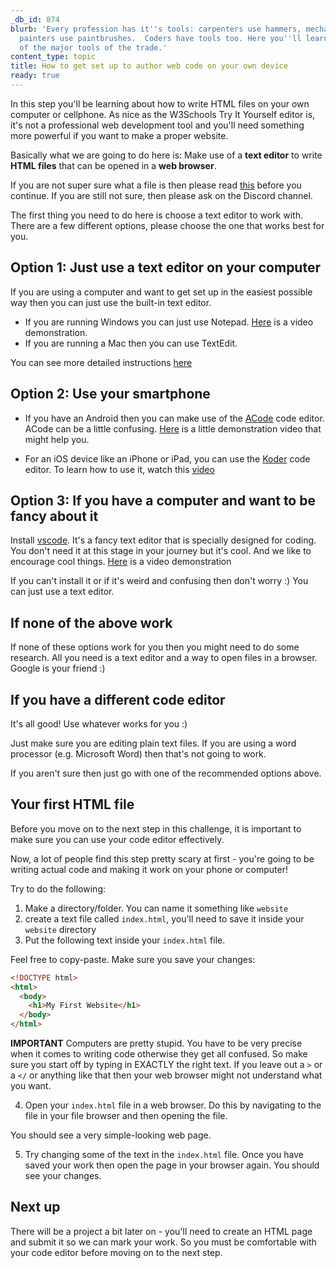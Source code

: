 ```yaml
---
_db_id: 874
blurb: 'Every profession has it''s tools: carpenters use hammers, mechanics use spanners,
  painters use paintbrushes.  Coders have tools too. Here you''ll learn about one
  of the major tools of the trade.'
content_type: topic
title: How to get set up to author web code on your own device
ready: true
---
```



In this step you'll be learning about how to write HTML files on your own computer or cellphone. As nice as the W3Schools Try It Yourself editor is, it's not a professional web development tool and you'll need something more powerful if you want to make a proper website.

Basically what we are going to do here is: Make use of a **text editor** to write **HTML files** that can be opened in a **web browser**.

If you are not super sure what a file is then please read [this](https://www.howtogeek.com/757092/what-are-computer-files-and-folders/) before you continue. If you are still not sure, then please ask on the Discord channel.

The first thing you need to do here is choose a text editor to work with. There are a few different options, please choose the one that works best for you.

## Option 1: Just use a text editor on your computer

If you are using a computer and want to get set up in the easiest possible way then you can just use the built-in text editor.

- If you are running Windows you can just use Notepad. [Here](https://www.youtube.com/watch?v=0BA5Q4RS4xo) is a video demonstration.
- If you are running a Mac then you can use TextEdit.

You can see more detailed instructions [here](https://www.w3schools.com/html/html_editors.asp)

## Option 2: Use your smartphone

- If you have an Android then you can make use of the [ACode](https://play.google.com/store/apps/details?id=com.foxdebug.acodefree&hl=en_ZA) code editor. ACode can be a little confusing. [Here](https://youtu.be/ivJ4FGKnGUE) is a little demonstration video that might help you.

- For an iOS device like an iPhone or iPad, you can use the [Koder](https://apps.apple.com/za/app/koder-code-editor/id1447489375) code editor. To learn how to use it, watch this [video](https://www.youtube.com/watch?v=kmYwIDS3sA0)

## Option 3: If you have a computer and want to be fancy about it

Install [vscode](https://code.visualstudio.com/Download). It's a fancy text editor that is specially designed for coding. You don't need it at this stage in your journey but it's cool. And we like to encourage cool things. [Here](https://www.youtube.com/watch?v=ERYT4JRkx3s) is a video demonstration

If you can't install it or if it's weird and confusing then don't worry :) You can just use a text editor.

## If none of the above work

If none of these options work for you then you might need to do some research. All you need is a text editor and a way to open files in a browser. Google is your friend :)

## If you have a different code editor

It's all good! Use whatever works for you :)

Just make sure you are editing plain text files. If you are using a word processor (e.g. Microsoft Word) then that's not going to work.

If you aren't sure then just go with one of the recommended options above.

## Your first HTML file

Before you move on to the next step in this challenge, it is important to make sure you can use your code editor effectively.

Now, a lot of people find this step pretty scary at first - you're going to be writing actual code and making it work on your phone or computer!

Try to do the following:

1. Make a directory/folder. You can name it something like `website`
2. create a text file called `index.html`, you'll need to save it inside your `website` directory
3. Put the following text inside your `index.html` file.

Feel free to copy-paste. Make sure you save your changes:

```html
<!DOCTYPE html>
<html>
  <body>
    <h1>My First Website</h1>
  </body>
</html>
```

**IMPORTANT** Computers are pretty stupid. You have to be very precise when it comes to writing code otherwise they get all confused. So make sure you start off by typing in EXACTLY the right text. If you leave out a `>` or a `</` or anything like that then your web browser might not understand what you want.

4. Open your `index.html` file in a web browser. Do this by navigating to the file in your file browser and then opening the file.

You should see a very simple-looking web page.

5. Try changing some of the text in the `index.html` file. Once you have saved your work then open the page in your browser again. You should see your changes.

## Next up

There will be a project a bit later on - you'll need to create an HTML page and submit it so we can mark your work. So you must be comfortable with your code editor before moving on to the next step.